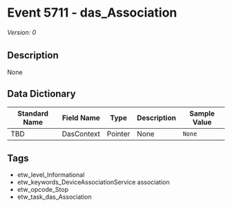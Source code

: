 # Event 5711 - das_Association
###### Version: 0

## Description
None

## Data Dictionary
|Standard Name|Field Name|Type|Description|Sample Value|
|---|---|---|---|---|
|TBD|DasContext|Pointer|None|`None`|

## Tags
* etw_level_Informational
* etw_keywords_DeviceAssociationService association
* etw_opcode_Stop
* etw_task_das_Association